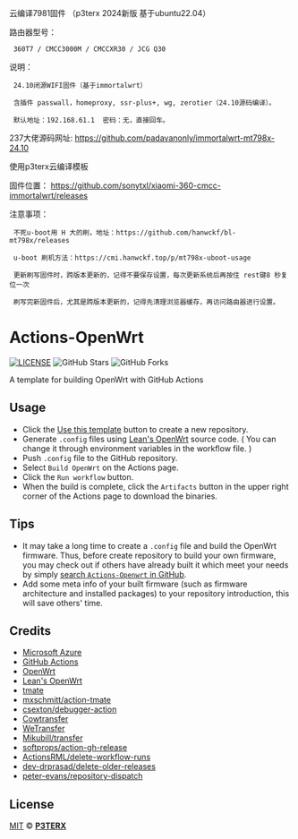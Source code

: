 

云编译7981固件 （p3terx 2024新版 基于ubuntu22.04）

路由器型号：

     360T7 / CMCC3000M / CMCCXR30 / JCG Q30

说明：
     
     24.10闭源WIFI固件（基于immortalwrt）

     含插件 passwall，homeproxy, ssr-plus+, wg, zerotier（24.10源码编译）。

     默认地址：192.168.61.1  密码：无，直接回车。

237大佬源码网址: https://github.com/padavanonly/immortalwrt-mt798x-24.10

使用p3terx云编译模板

固件位置： https://github.com/sonytxl/xiaomi-360-cmcc-immortalwrt/releases
     
注意事项：

     不死u-boot用 H 大的刷，地址：https://github.com/hanwckf/bl-mt798x/releases

     u-boot 刷机方法：https://cmi.hanwckf.top/p/mt798x-uboot-usage

     更新刷写固件时，跨版本更新的，记得不要保存设置，每次更新系统后再按住 rest键8 秒复位一次

     刷写完新固件后，尤其是跨版本更新的，记得先清理浏览器缓存，再访问路由器进行设置。




# Actions-OpenWrt

[![LICENSE](https://img.shields.io/github/license/mashape/apistatus.svg?style=flat-square&label=LICENSE)](https://github.com/P3TERX/Actions-OpenWrt/blob/master/LICENSE)
![GitHub Stars](https://img.shields.io/github/stars/P3TERX/Actions-OpenWrt.svg?style=flat-square&label=Stars&logo=github)
![GitHub Forks](https://img.shields.io/github/forks/P3TERX/Actions-OpenWrt.svg?style=flat-square&label=Forks&logo=github)

A template for building OpenWrt with GitHub Actions

## Usage

- Click the [Use this template](https://github.com/P3TERX/Actions-OpenWrt/generate) button to create a new repository.
- Generate `.config` files using [Lean's OpenWrt](https://github.com/coolsnowwolf/lede) source code. ( You can change it through environment variables in the workflow file. )
- Push `.config` file to the GitHub repository.
- Select `Build OpenWrt` on the Actions page.
- Click the `Run workflow` button.
- When the build is complete, click the `Artifacts` button in the upper right corner of the Actions page to download the binaries.

## Tips

- It may take a long time to create a `.config` file and build the OpenWrt firmware. Thus, before create repository to build your own firmware, you may check out if others have already built it which meet your needs by simply [search `Actions-Openwrt` in GitHub](https://github.com/search?q=Actions-openwrt).
- Add some meta info of your built firmware (such as firmware architecture and installed packages) to your repository introduction, this will save others' time.

## Credits

- [Microsoft Azure](https://azure.microsoft.com)
- [GitHub Actions](https://github.com/features/actions)
- [OpenWrt](https://github.com/openwrt/openwrt)
- [Lean's OpenWrt](https://github.com/coolsnowwolf/lede)
- [tmate](https://github.com/tmate-io/tmate)
- [mxschmitt/action-tmate](https://github.com/mxschmitt/action-tmate)
- [csexton/debugger-action](https://github.com/csexton/debugger-action)
- [Cowtransfer](https://cowtransfer.com)
- [WeTransfer](https://wetransfer.com/)
- [Mikubill/transfer](https://github.com/Mikubill/transfer)
- [softprops/action-gh-release](https://github.com/softprops/action-gh-release)
- [ActionsRML/delete-workflow-runs](https://github.com/ActionsRML/delete-workflow-runs)
- [dev-drprasad/delete-older-releases](https://github.com/dev-drprasad/delete-older-releases)
- [peter-evans/repository-dispatch](https://github.com/peter-evans/repository-dispatch)

## License

[MIT](https://github.com/P3TERX/Actions-OpenWrt/blob/main/LICENSE) © [**P3TERX**](https://p3terx.com)

